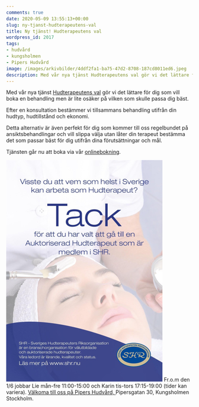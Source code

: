 ```yaml
---
comments: true
date: 2020-05-09 13:55:13+00:00
slug: ny-tjanst-hudterapeutens-val
title: Ny tjänst! Hudterapeutens val
wordpress_id: 2017
tags:
- hudvård
- kungsholmen
- Pipers Hudvård
image: /images/arkivbilder/4ddf2fa1-ba75-47d2-8708-187cd8011ed6.jpeg
description: Med vår nya tjänst Hudterapeutens val gör vi det lättare för dig som vill boka en behandling men är lite osäker på vilken som skulle passa dig bäst.
---
```


Med vår nya tjänst [Hudterapeutens val](http://pipershudvard.com/hudterapeutens-val/) gör vi det lättare för dig som vill boka en behandling men är lite osäker på vilken som skulle passa dig bäst.

Efter en konsultation bestämmer vi tillsammans behandling utifrån din hudtyp, hudtillstånd och ekonomi.

Detta alternativ är även perfekt för dig som kommer till oss regelbundet på ansiktsbehandlingar och vill slippa välja utan låter din terapeut bestämma det som passar bäst för dig utifrån dina förutsättningar och mål.

Tjänsten går nu att boka via vår [onlinebokning](https://boka.itsperfect.se/31782333/Kund/Loggain?ReturnUrl=%2F31782333).



[![4DDF2FA1-BA75-47D2-8708-187CD8011ED6](/images/arkivbilder/4ddf2fa1-ba75-47d2-8708-187cd8011ed6.jpeg?w=422)](http://pipershudvard.com/2018/07/24/shr/)
Fr.o.m den 1/6 jobbar Lie mån-fre 11:00-15:00 och Karin tis-tors 17:15-19:00 (tider kan variera). [Välkoma till oss på Pipers Hudvård, ](http://pipershudvard.com/valkommen-till-pipers-hudvard/)Pipersgatan 30, Kungsholmen Stockholm.


